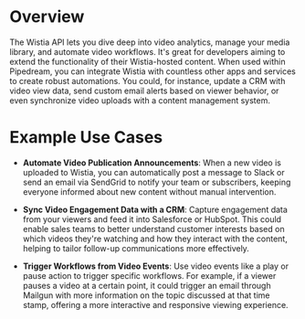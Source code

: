 # Overview

The Wistia API lets you dive deep into video analytics, manage your media library, and automate video workflows. It's great for developers aiming to extend the functionality of their Wistia-hosted content. When used within Pipedream, you can integrate Wistia with countless other apps and services to create robust automations. You could, for instance, update a CRM with video view data, send custom email alerts based on viewer behavior, or even synchronize video uploads with a content management system.

# Example Use Cases

- **Automate Video Publication Announcements**: When a new video is uploaded to Wistia, you can automatically post a message to Slack or send an email via SendGrid to notify your team or subscribers, keeping everyone informed about new content without manual intervention.

- **Sync Video Engagement Data with a CRM**: Capture engagement data from your viewers and feed it into Salesforce or HubSpot. This could enable sales teams to better understand customer interests based on which videos they're watching and how they interact with the content, helping to tailor follow-up communications more effectively.

- **Trigger Workflows from Video Events**: Use video events like a play or pause action to trigger specific workflows. For example, if a viewer pauses a video at a certain point, it could trigger an email through Mailgun with more information on the topic discussed at that time stamp, offering a more interactive and responsive viewing experience.
